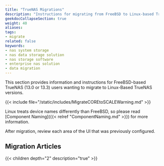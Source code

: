 ```yaml
---
title: "TrueNAS Migrations"
description: "Instructions for migrating from FreeBSD to Linux-based TrueNAS versions."
geekdocCollapseSection: true
weight: 40
aliases:
tags:
- migrate
related: false
keywords:
- nas system storage
- nas data storage solution
- nas storage software
- enterprise nas solution
- data migration
---
```


This section provides information and instructions for FreeBSD-based TrueNAS (13.0 or 13.3) users wanting to migrate to Linux-Based TrueNAS versions.

{{< include file="/static/includes/MigrateCOREtoSCALEWarning.md" >}}

Linux treats device names differently than FreeBSD, so please read [Component Naming]({{< relref "ComponentNaming.md" >}}) for more information.

After migration, review each area of the UI that was previously configured.

<div class="noprint">

## Migration Articles

{{< children depth="2" description="true" >}}

</div>
